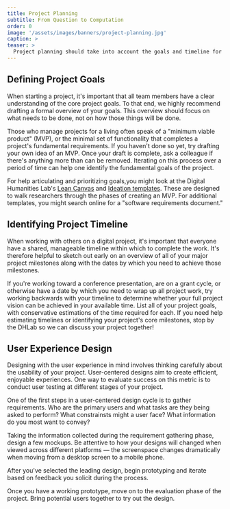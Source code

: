 ```yaml
---
title: Project Planning
subtitle: From Question to Computation
order: 0
image: '/assets/images/banners/project-planning.jpg'
caption: >
teaser: >
  Project planning should take into account the goals and timeline for a project. Click to read more about strategies for articulating goals and also ways that user experience design could help the process.
---
```


<h2 class='subheading'>Defining Project Goals</h2>

When starting a project, it's important that all team members have a clear understanding of the core project goals. To that end, we highly recommend drafting a formal overview of your goals. This overview should focus on what needs to be done, not on how those things will be done. 

Those who manage projects for a living often speak of a "minimum viable product" (MVP), or the minimal set of functionality that completes a project's fundamental requirements. If you haven't done so yet, try drafting your own idea of an MVP. Once your draft is complete, ask a colleague if there's anything more than can be removed. Iterating on this process over a period of time can help one identify the fundamental goals of the project.  

For help articulating and prioritizing goals,you might look at the Digital Humanities Lab's <a href='{{site.baseurl}}/assets/docs/DH-LeanCanvas.pdf'>Lean Canvas</a> and <a href='{{site.baseurl}}/assets/docs/DH-Ideation.pdf'>Ideation templates</a>. These are designed to walk researchers through the phases of creating an MVP. For additional templates, you might search online for a "software requirements document."  

<h2 class='subheading'>Identifying Project Timeline</h2>

When working with others on a digital project, it's important that everyone have a shared, manageable timeline within which to complete the work. It's therefore helpful to sketch out early on an overview of all of your major project milestones along with the dates by which you need to achieve those milestones.  

If you're working toward a conference presentation, are on a grant cycle, or otherwise have a date by which you need to wrap up all project work, try working backwards with your timeline to determine whether your full project vision can be achieved in your available time. List all of your project goals, with conservative estimations of the time required for each. If you need help estimating timelines or identifying your project's core milestones, stop by the DHLab so we can discuss your project together!

<h2 class='subheading'>User Experience Design</h2>
Designing with the user experience in mind involves thinking carefully about the usability of your project. User-centered designs aim to create efficient, enjoyable experiences. One way to evaluate success on this metric is to conduct user testing at different stages of your project.

One of the first steps in a user-centered design cycle is to gather requirements. Who are the primary users and what tasks are they being asked to perform? What constrainsts might a user face? What information do you most want to convey?

Taking the information collected during the requirement gathering phase, design a few mockups. Be attentive to how your designs will changed when viewed across different platforms — the screenspace changes dramatically when moving from a desktop screen to a mobile phone.

After you've selected the leading design, begin prototyping and iterate based on feedback you solicit during the process.

Once you have a working prototype, move on to the evaluation phase of the project. Bring potential users together to try out the design.